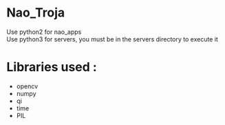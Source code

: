# Nao_Troja

Use python2 for nao_apps \
Use python3 for servers, you must be in the servers directory to execute it

# Libraries used :
- opencv
- numpy
- qi
- time
- PIL 

